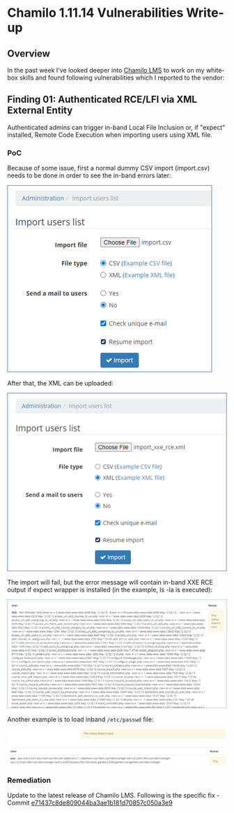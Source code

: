 # Chamilo 1.11.14 Vulnerabilities Write-up
## Overview
In the past week I've looked deeper into [Chamilo LMS](https://github.com/chamilo/chamilo-lms) to work on my white-box skills and found following vulnerabilities which I reported to the vendor:

## Finding 01: Authenticated RCE/LFI via XML External Entity

Authenticated admins can trigger in-band Local File Inclusion or, if "expect" installed, Remote Code Execution when importing users using XML file. 

### PoC
Because of some issue, first a normal dummy CSV import (import.csv) needs to be done in order to see the in-band errors later:

![](xee_dummycsv.png)

After that, the XML can be uploaded:

![](xee_xml_upload.png)

The import will fail, but the error message will contain in-band XXE RCE output if expect wrapper is installed (in the example, ls -la is executed):

![](xee_rce.png)

Another example is to load inband `/etc/passwd` file:

![](xee_lfi.png)

### Remediation
Update to the latest release of Chamilo LMS. Following is the specific fix - Commit [e71437c8de809044ba3ae1b181d70857c050a3e9](https://github.com/chamilo/chamilo-lms/commit/e71437c8de809044ba3ae1b181d70857c050a3e9)
